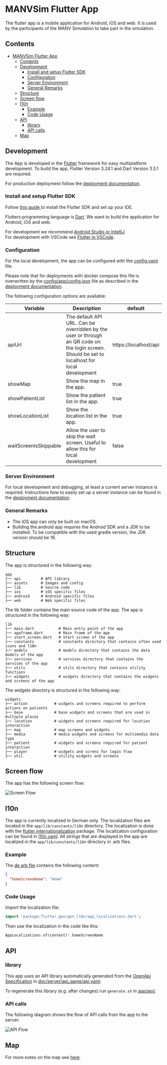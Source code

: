 # MANVSim Flutter App

The flutter app is a mobile application for Android, iOS and web.
It is used by the participants of the MANV Simulation to take part in the simulation.


## Contents
<!-- TOC -->
* [MANVSim Flutter App](#manvsim-flutter-app)
  * [Contents](#contents)
  * [Development](#development)
    * [Install and setup Flutter SDK](#install-and-setup-flutter-sdk)
    * [Configuration](#configuration)
    * [Server Environment](#server-environment)
    * [General Remarks](#general-remarks)
  * [Structure](#structure)
  * [Screen flow](#screen-flow)
  * [l10n](#l10n)
    * [Example](#example)
    * [Code Usage](#code-usage)
  * [API](#api)
    * [library](#library)
    * [API calls](#api-calls)
  * [Map](#map)
<!-- TOC -->

## Development

The App is developed in the [Flutter](https://docs.flutter.dev/get-started/install) framework for easy multiplatform
development. To build the app, Flutter Version 3.24.1 and Dart Version 3.5.1 are required.

For production deployment follow the [deployment documentation](../deployment/README.md).

### Install and setup Flutter SDK

Follow [this guide ](https://docs.flutter.dev/get-started/install) to install the Flutter SDK and set up your IDE.

Flutters programming language is [Dart](https://dart.dev/overview).
We want to build the application for Android, iOS and web.

For development we recommend [Android Studio or IntelliJ](https://docs.flutter.dev/tools/android-studio).  
For development with VSCode see [Flutter in VSCode](https://docs.flutter.dev/tools/vs-code).

### Configuration

For the local development, the app can be configured with the [config.yaml](../../app/assets/config/config.json) file.

Please note that for deployments with docker compose this file is overwritten by the
[config/app/config.json](../../config/app/config.json) file as described in the 
[deployment documentation](../deployment/README.md#app-1).

The following configuration options are available:

| Variable              | Description                                                                                                                                    | default               |
|-----------------------|------------------------------------------------------------------------------------------------------------------------------------------------|-----------------------|
| apiUrl                | The default API URL. Can be overridden by the user or through an QR code on the login screen. Should be set to localhost for local development | https://localhost/api |
| showMap               | Show the map in the app.                                                                                                                       | true                  |
| showPatientList       | Show the patient list in the app.                                                                                                              | true                  |
| showLocationList      | Show the location list in the app.                                                                                                             | true                  |
| waitScreenIsSkippable | Allow the user to skip the wait screen. Useful to allow this for local development                                                             | false                 |

### Server Environment

For local development and debugging, at least a current server instance is required. Instructions how to easily set up a server
instance can be found in the [deployment documentation](../deployment/README.md#quickstart).

### General Remarks

- The iOS app can only be built on macOS.
- Building the android app requires the Android SDK and a JDK to be installed. To be compatible with the used gradle
  version, the JDK version should be 19.

## Structure

The app is structured in the following way:

```
app
├── api         # API library
├── assets      # Images and config
├── lib         # Source code
├── ios         # iOS specific files
├── android     # Android specific files
├── web         # Web specific files

```
The lib folder contains the main source code of the app. The app is structured in the following way:

```
lib
├── main.dart           # Main entry point of the app
├── appframe.dart       # Main frame of the app
├── start_screen.dart   # Start screen of the app
├── constants           # constants directory that contains often used icons and l10n
├── models              # models directory that contains the data models of the app
├── services            # services directory that contains the services of the app
├── utils               # utils directory that contains utility functions
├── widgets             # widgets directory that contains the widgets and screens of the app

```

The widgets directory is structured in the following way:

```
widgets
├── action            # widgets and screens required to perform actions on patients    
├── base              # base widgets and screens that are used in multiple places
├── location          # widgets and screens required for location interaction
├── map               # map screens and widgets
├── media             # media widgets and screens for multimedia data type
├── patient           # widgets and screens required for patient interaction
├── player            # widgets and screns for login flow
├── util              # utility widgets and screens

```

## Screen flow

The app has the following screen flow:

![Screen Flow](app_flow.png)

## l10n

The app is currently localized in German only. The localization files are located in the `app/lib/constants/l10n` directory.
The localization is done with the [flutter internationalization](https://docs.flutter.dev/ui/accessibility-and-internationalization/internationalization) package.
The localization configuration can be found in [l10n.yaml](../../app/l10n.yaml).
All strings that are displayed in the app are localized in the `app/lib/constants/l10n` directory in .arb files.

### Example

The [de arb file](../../app/lib/constants/l10n/de.arb) contains the following content:

```json
{
  "homeScreenName": "Home"
}
```

### Code Usage

Import the localization file:
```dart
import 'package:flutter_gen/gen_l10n/app_localizations.dart';
```

Then use the localization in the code like this:
```dart
AppLocalizations.of(context)!.homeScreenName
```

## API

### library

This app uses an API library automatically generated from the [OpenApi Specification](https://swagger.io/specification/)
in [doc/server/api_game/api.yaml](../server/api_game/api.yaml).  

To regenerate this library (e.g. after changes) run `generate.sh` in [app/api/](../../app/api/).

### API calls

The following diagram shows the flow of API calls from the app to the server:

![API Flow](server_endpoints.png)

## Map

For more notes on the map see [here](map.md).
